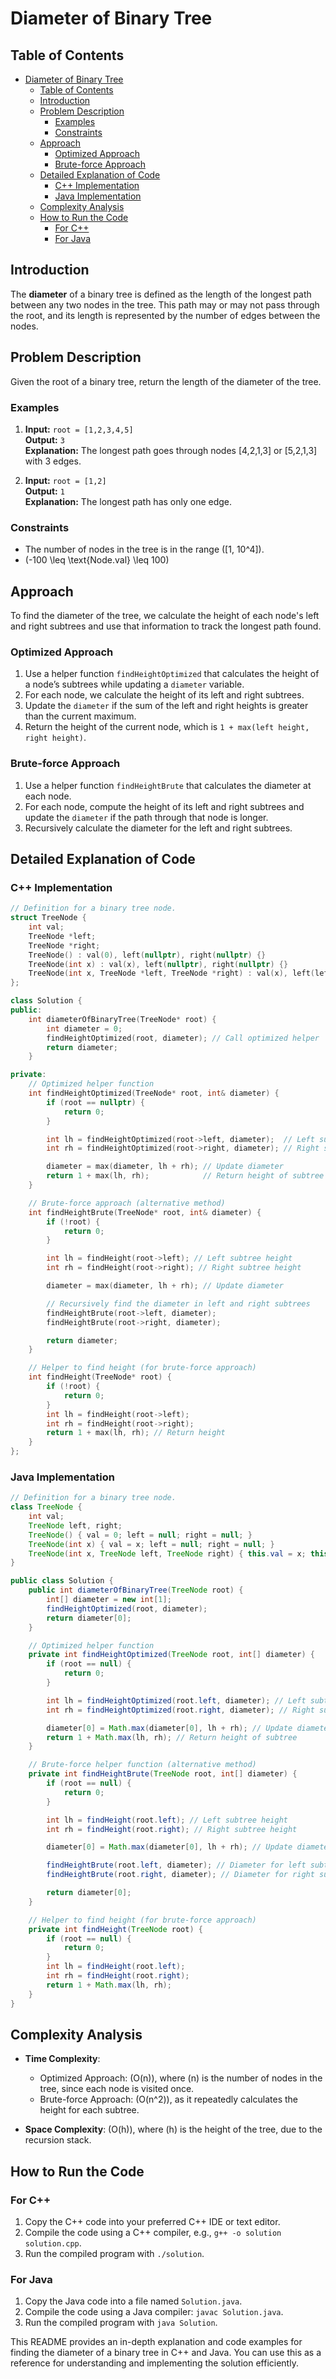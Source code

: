 # Diameter of Binary Tree

## Table of Contents

- [Diameter of Binary Tree](#diameter-of-binary-tree)
  - [Table of Contents](#table-of-contents)
  - [Introduction](#introduction)
  - [Problem Description](#problem-description)
    - [Examples](#examples)
    - [Constraints](#constraints)
  - [Approach](#approach)
    - [Optimized Approach](#optimized-approach)
    - [Brute-force Approach](#brute-force-approach)
  - [Detailed Explanation of Code](#detailed-explanation-of-code)
    - [C++ Implementation](#c-implementation)
    - [Java Implementation](#java-implementation)
  - [Complexity Analysis](#complexity-analysis)
  - [How to Run the Code](#how-to-run-the-code)
    - [For C++](#for-c)
    - [For Java](#for-java)

## Introduction

The **diameter** of a binary tree is defined as the length of the longest path between any two nodes in the tree. This path may or may not pass through the root, and its length is represented by the number of edges between the nodes.

## Problem Description

Given the root of a binary tree, return the length of the diameter of the tree.

### Examples

1. **Input:** `root = [1,2,3,4,5]`  
   **Output:** `3`  
   **Explanation:** The longest path goes through nodes [4,2,1,3] or [5,2,1,3] with 3 edges.

2. **Input:** `root = [1,2]`  
   **Output:** `1`  
   **Explanation:** The longest path has only one edge.

### Constraints

- The number of nodes in the tree is in the range \([1, 10^4]\).
- \(-100 \leq \text{Node.val} \leq 100\)

## Approach

To find the diameter of the tree, we calculate the height of each node's left and right subtrees and use that information to track the longest path found.

### Optimized Approach

1. Use a helper function `findHeightOptimized` that calculates the height of a node’s subtrees while updating a `diameter` variable.
2. For each node, we calculate the height of its left and right subtrees.
3. Update the `diameter` if the sum of the left and right heights is greater than the current maximum.
4. Return the height of the current node, which is `1 + max(left height, right height)`.

### Brute-force Approach

1. Use a helper function `findHeightBrute` that calculates the diameter at each node.
2. For each node, compute the height of its left and right subtrees and update the `diameter` if the path through that node is longer.
3. Recursively calculate the diameter for the left and right subtrees.

## Detailed Explanation of Code

### C++ Implementation

```cpp
// Definition for a binary tree node.
struct TreeNode {
    int val;
    TreeNode *left;
    TreeNode *right;
    TreeNode() : val(0), left(nullptr), right(nullptr) {}
    TreeNode(int x) : val(x), left(nullptr), right(nullptr) {}
    TreeNode(int x, TreeNode *left, TreeNode *right) : val(x), left(left), right(right) {}
};

class Solution {
public:
    int diameterOfBinaryTree(TreeNode* root) {
        int diameter = 0;
        findHeightOptimized(root, diameter); // Call optimized helper
        return diameter;
    }

private:
    // Optimized helper function
    int findHeightOptimized(TreeNode* root, int& diameter) {
        if (root == nullptr) {
            return 0;
        }

        int lh = findHeightOptimized(root->left, diameter);  // Left subtree height
        int rh = findHeightOptimized(root->right, diameter); // Right subtree height

        diameter = max(diameter, lh + rh); // Update diameter
        return 1 + max(lh, rh);            // Return height of subtree
    }

    // Brute-force approach (alternative method)
    int findHeightBrute(TreeNode* root, int& diameter) {
        if (!root) {
            return 0;
        }

        int lh = findHeight(root->left); // Left subtree height
        int rh = findHeight(root->right); // Right subtree height

        diameter = max(diameter, lh + rh); // Update diameter

        // Recursively find the diameter in left and right subtrees
        findHeightBrute(root->left, diameter);
        findHeightBrute(root->right, diameter);

        return diameter;
    }

    // Helper to find height (for brute-force approach)
    int findHeight(TreeNode* root) {
        if (!root) {
            return 0;
        }
        int lh = findHeight(root->left);
        int rh = findHeight(root->right);
        return 1 + max(lh, rh); // Return height
    }
};
```

### Java Implementation

```java
// Definition for a binary tree node.
class TreeNode {
    int val;
    TreeNode left, right;
    TreeNode() { val = 0; left = null; right = null; }
    TreeNode(int x) { val = x; left = null; right = null; }
    TreeNode(int x, TreeNode left, TreeNode right) { this.val = x; this.left = left; this.right = right; }
}

public class Solution {
    public int diameterOfBinaryTree(TreeNode root) {
        int[] diameter = new int[1];
        findHeightOptimized(root, diameter);
        return diameter[0];
    }

    // Optimized helper function
    private int findHeightOptimized(TreeNode root, int[] diameter) {
        if (root == null) {
            return 0;
        }

        int lh = findHeightOptimized(root.left, diameter); // Left subtree height
        int rh = findHeightOptimized(root.right, diameter); // Right subtree height

        diameter[0] = Math.max(diameter[0], lh + rh); // Update diameter
        return 1 + Math.max(lh, rh); // Return height of subtree
    }

    // Brute-force helper function (alternative method)
    private int findHeightBrute(TreeNode root, int[] diameter) {
        if (root == null) {
            return 0;
        }

        int lh = findHeight(root.left); // Left subtree height
        int rh = findHeight(root.right); // Right subtree height

        diameter[0] = Math.max(diameter[0], lh + rh); // Update diameter

        findHeightBrute(root.left, diameter); // Diameter for left subtree
        findHeightBrute(root.right, diameter); // Diameter for right subtree

        return diameter[0];
    }

    // Helper to find height (for brute-force approach)
    private int findHeight(TreeNode root) {
        if (root == null) {
            return 0;
        }
        int lh = findHeight(root.left);
        int rh = findHeight(root.right);
        return 1 + Math.max(lh, rh);
    }
}
```

## Complexity Analysis

- **Time Complexity**:

  - Optimized Approach: \(O(n)\), where \(n\) is the number of nodes in the tree, since each node is visited once.
  - Brute-force Approach: \(O(n^2)\), as it repeatedly calculates the height for each subtree.

- **Space Complexity**: \(O(h)\), where \(h\) is the height of the tree, due to the recursion stack.

## How to Run the Code

### For C++

1. Copy the C++ code into your preferred C++ IDE or text editor.
2. Compile the code using a C++ compiler, e.g., `g++ -o solution solution.cpp`.
3. Run the compiled program with `./solution`.

### For Java

1. Copy the Java code into a file named `Solution.java`.
2. Compile the code using a Java compiler: `javac Solution.java`.
3. Run the compiled program with `java Solution`.

This README provides an in-depth explanation and code examples for finding the diameter of a binary tree in C++ and Java. You can use this as a reference for understanding and implementing the solution efficiently.
